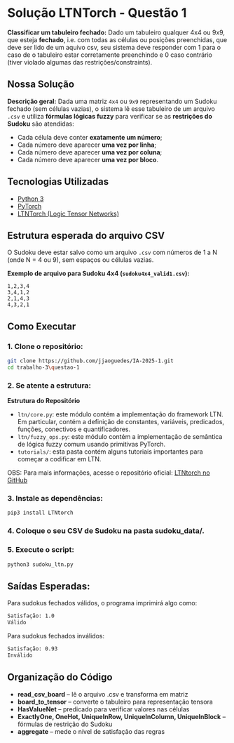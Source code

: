 # Solução LTNTorch - Questão 1

**Classificar um tabuleiro fechado:** Dado um tabuleiro qualquer 4x4 ou 9x9, que esteja **fechado**, i.e. com todas as células ou posições preenchidas, que deve ser lido de um aquivo csv, seu sistema deve responder com 1 para o caso de o tabuleiro estar corretamente preenchindo e 0 caso contrário (tiver violado algumas das restrições/constraints).	

## Nossa Solução

**Descrição geral:** Dada uma matriz `4x4` ou `9x9` representando um Sudoku fechado (sem células vazias), o sistema lê esse tabuleiro de um arquivo `.csv` e utiliza **fórmulas lógicas fuzzy** para verificar se as **restrições do Sudoku** são atendidas: 
- Cada célula deve conter **exatamente um número**;
- Cada número deve aparecer **uma vez por linha**;
- Cada número deve aparecer **uma vez por coluna**;
- Cada número deve aparecer **uma vez por bloco**.

## Tecnologias Utilizadas

- [Python 3](https://www.python.org/)
- [PyTorch](https://pytorch.org/)
- [LTNTorch (Logic Tensor Networks)](https://github.com/marcotcr/LTNtorch)

## Estrutura esperada do arquivo CSV

O Sudoku deve estar salvo como um arquivo `.csv` com números de 1 a N (onde N = 4 ou 9), sem espaços ou células vazias.

**Exemplo de arquivo para Sudoku 4x4 (`sudoku4x4_valid1.csv`):**
```
1,2,3,4 
3,4,1,2
2,1,4,3
4,3,2,1
```

## Como Executar 
### 1. **Clone o repositório**:
```bash
git clone https://github.com/jjaoguedes/IA-2025-1.git
cd trabalho-3\questao-1
```

### 2. **Se atente a estrutura:**

**Estrutura do Repositório**

- `ltn/core.py`: este módulo contém a implementação do framework LTN. Em particular, contém a definição de constantes, variáveis, predicados, funções, conectivos e quantificadores.
- `ltn/fuzzy_ops.py`: este módulo contém a implementação de semântica de lógica fuzzy comum usando primitivas PyTorch.
- `tutorials/`: esta pasta contém alguns tutoriais importantes para começar a codificar em LTN.

OBS: Para mais informações, acesse o repositório oficial: [LTNtorch no GitHub](https://github.com/tommasocarraro/LTNtorch)

### 3. **Instale as dependências:**
```bash
pip3 install LTNtorch
```

### 4. **Coloque o seu CSV de Sudoku na pasta sudoku_data/.**
### 5. **Execute o script:**
```bash
python3 sudoku_ltn.py
```

## Saídas Esperadas:

Para sudokus fechados válidos, o programa imprimirá algo como:
```bash
Satisfação: 1.0
Válido
```
Para sudokus fechados inválidos:

```bash
Satisfação: 0.93
Inválido
```
## Organização do Código

- **read_csv_board** – lê o arquivo .csv e transforma em matriz
- **board_to_tensor** – converte o tabuleiro para representação tensora
- **HasValueNet** – predicado para verificar valores nas células
- **ExactlyOne, OneHot, UniqueInRow, UniqueInColumn, UniqueInBlock** – fórmulas de restrição do Sudoku
- **aggregate** – mede o nível de satisfação das regras
